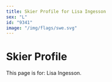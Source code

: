 ```yaml
---
title: Skier Profile for Lisa Ingesson
sex: "L"
id: "9341"
image: "/img/flags/swe.svg" 
---
```


# Skier Profile

This page is for: Lisa Ingesson.
    